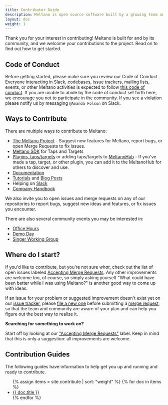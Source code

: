 ```yaml
---
title: Contributor Guide
description: Meltano is open source software built by a growing team and a community of contributors.
layout: doc
weight: 1
---
```


Thank you for your interest in contributing! Meltano is built for and by its community, and we welcome your contributions to the project. Read on to find out how to get started.

## Code of Conduct

Before getting started, please make sure you review our Code of Conduct. Everyone interacting in Slack, codebases, issue trackers, mailing lists, events, or other Meltano activities is expected to follow [this code of conduct](https://www.python.org/psf/conduct/). If you are unable to abide by the code of conduct set forth here, we encourage you not to participate in the community. If you see a violation please notify us by messaging `@Amanda Folson` on Slack.

## Ways to Contribute

There are multiple ways to contribute to Meltano:

- [The Meltano Project](https://gitlab.com/meltano/meltano/) - Suggest new features for Meltano, report bugs, or open Merge Requests to fix issues.
- [Meltano SDK](https://sdk.meltano.com/en/latest/) for Taps and Targets
- [Plugins, taps/targets]() or adding taps/targets to [MeltanoHub](https://hub.meltano.com) - If you've made a tap, target, or other plugin, you can add it to the MeltanoHub for others to discover and use.
- [Documentation](https://docs.meltano.com/)
- [Tutorials](https://docs.meltano.com/tutorials/) and [Blog Posts](https://meltano.com/blog)
- Helping on [Slack](https://meltano.com/slack)
- [Company Handbook](https://handbook.meltano.com)

We also invite you to open issues and merge requests on any of our repositories to report bugs, suggest new ideas and features, or fix issues you encounter.

There are also several community events you may be interested in:

- [Office Hours](https://handbook.meltano.com/marketing/community#office-hours)
- [Demo Day](https://handbook.meltano.com/marketing/community#demo-day)
- [Singer Working Group](https://github.com/MeltanoLabs/Singer-Working-Group)

## Where do I start?

If you'd like to contribute, but you're not sure _what_, check out the list of open issues labeled [Accepting Merge Requests](https://gitlab.com/meltano/meltano/-/issues?sort=created_date&state=opened&label_name[]=Accepting+Merge+Requests). Any other improvements are welcome too, of course, so simply asking yourself "What could have been better while I was using Meltano?" is another good way to come up with ideas.

If an issue for your problem or suggested improvement doesn't exist yet on our [issue tracker](https://gitlab.com/meltano/meltano/-/issues),
please [file a new one](https://gitlab.com/meltano/meltano/-/issues/new) before submitting a [merge request](/contribute/merge),
so that the team and community are aware of your plan and can help you figure out the best way to realize it.

<div class="notification is-warning">
  <p><strong>Searching for something to work on?</strong></p>
  <p>Start off by looking at our <a href="https://gitlab.com/groups/meltano/-/issues?scope=all&state=opened&label_name[]=Accepting%20Merge%20Requests">"Accepting Merge Requests"</a> label. Keep in mind that this is only a suggestion: all improvements are welcome.</p>
</div>

## Contribution Guides

The following guides have information to help get you up and running and ready to contribute.

<ul>
  {% assign items = site.contribute | sort: "weight" %}
  {% for doc in items %}
    <li><a href="{{ doc.url }}">{{ doc.title }}</a></li>
  {% endfor %}
</ul>